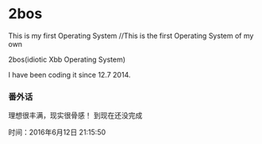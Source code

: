 2bos
====
This is my first Operating System
//This is the first Operating System of my own

2bos(idiotic Xbb Operating System)


I have been coding it since 12.7 2014.


### 番外话

理想很丰满，现实很骨感！ 到现在还没完成

时间：2016年6月12日 21:15:50
